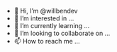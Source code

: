 - 👋 Hi, I’m @willbendev
- 👀 I’m interested in ...
- 🌱 I’m currently learning ...
- 💞️ I’m looking to collaborate on ...
- 📫 How to reach me ...

<!---
willbendev/willbendev is a ✨ special ✨ repository because its `README.md` (this file) appears on your GitHub profile.
You can click the Preview link to take a look at your changes.
--->

